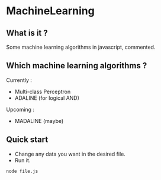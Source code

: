# MachineLearning

## What is it ?
Some machine learning algorithms in javascript, commented.

## Which machine learning algorithms ?

Currently :
- Multi-class Perceptron
- ADALINE (for logical AND)

Upcoming :
- MADALINE (maybe)

## Quick start

- Change any data you want in the desired file.
- Run it.

```
node file.js
```
